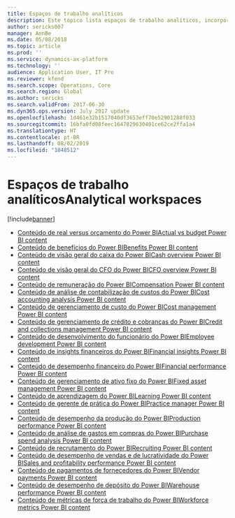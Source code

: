 ```yaml
---
title: Espaços de trabalho analíticos
description: Este tópico lista espaços de trabalho analíticos, incorporados que estão disponíveis e indica os recursos onde você pode aprender mais sobre eles.
author: sericks007
manager: AnnBe
ms.date: 05/08/2018
ms.topic: article
ms.prod: ''
ms.service: dynamics-ax-platform
ms.technology: ''
audience: Application User, IT Pro
ms.reviewer: kfend
ms.search.scope: Operations, Core
ms.search.region: Global
ms.author: sericks
ms.search.validFrom: 2017-06-30
ms.dyn365.ops.version: July 2017 update
ms.openlocfilehash: 1d461e32b1517040df3653eff70e52901288f033
ms.sourcegitcommit: 16bfa0fd08feec1647829630401ce62ce2ffa1a4
ms.translationtype: HT
ms.contentlocale: pt-BR
ms.lasthandoff: 08/02/2019
ms.locfileid: "1848512"
---
```

# <a name="analytical-workspaces"></a><span data-ttu-id="75099-103">Espaços de trabalho analíticos</span><span class="sxs-lookup"><span data-stu-id="75099-103">Analytical workspaces</span></span>
[!include[banner](../includes/banner.md)]

- [<span data-ttu-id="75099-104">Conteúdo de real versus orçamento do Power BI</span><span class="sxs-lookup"><span data-stu-id="75099-104">Actual vs budget Power BI content</span></span>](ledger-budgets-power-bi.md)
- [<span data-ttu-id="75099-105">Conteúdo de benefícios do Power BI</span><span class="sxs-lookup"><span data-stu-id="75099-105">Benefits Power BI content</span></span>](benefits-power-bi.md)
- [<span data-ttu-id="75099-106">Conteúdo de visão geral do caixa do Power BI</span><span class="sxs-lookup"><span data-stu-id="75099-106">Cash overview Power BI content</span></span>](../../financials/cash-bank-management/Cash-Overview-Power-BI-content.md)
- [<span data-ttu-id="75099-107">Conteúdo de visão geral do CFO do Power BI</span><span class="sxs-lookup"><span data-stu-id="75099-107">CFO overview Power BI content</span></span>](CFO-power-bi.md)
- [<span data-ttu-id="75099-108">Conteúdo de remuneração do Power BI</span><span class="sxs-lookup"><span data-stu-id="75099-108">Compensation Power BI content</span></span>](compensation-power-bi.md)
- [<span data-ttu-id="75099-109">Conteúdo de análise de contabilização de custos do Power BI</span><span class="sxs-lookup"><span data-stu-id="75099-109">Cost accounting analysis Power BI content</span></span>](cost-accounting-analysis-content-pack.md) 
- [<span data-ttu-id="75099-110">Conteúdo de gerenciamento de custo do Power BI</span><span class="sxs-lookup"><span data-stu-id="75099-110">Cost management Power BI content</span></span>](cost-management-content-pack.md)
- [<span data-ttu-id="75099-111">Conteúdo de gerenciamento de crédito e cobranças do Power BI</span><span class="sxs-lookup"><span data-stu-id="75099-111">Credit and collections management Power BI content</span></span>](../../financials/accounts-receivable/credit-collections-power-bi.md)
- [<span data-ttu-id="75099-112">Conteúdo de desenvolvimento do funcionário do Power BI</span><span class="sxs-lookup"><span data-stu-id="75099-112">Employee development Power BI content</span></span>](employee-development-PBI.md) 
- [<span data-ttu-id="75099-113">Conteúdo de insights financeiros do Power BI</span><span class="sxs-lookup"><span data-stu-id="75099-113">Financial insights Power BI content</span></span>](financial-insights.md)
- [<span data-ttu-id="75099-114">Conteúdo de desempenho financeiro do Power BI</span><span class="sxs-lookup"><span data-stu-id="75099-114">Financial performance Power BI content</span></span>](financial-performance-power-bi-content-pack.md)
- [<span data-ttu-id="75099-115">Conteúdo de gerenciamento de ativo fixo do Power BI</span><span class="sxs-lookup"><span data-stu-id="75099-115">Fixed asset management Power BI content</span></span>](../../financials/fixed-assets/Fixed-asset-management-workspace.md)
- [<span data-ttu-id="75099-116">Conteúdo de aprendizagem do Power BI</span><span class="sxs-lookup"><span data-stu-id="75099-116">Learning Power BI content</span></span>](learning-power-bi.md)
- [<span data-ttu-id="75099-117">Conteúdo de gerente de prática do Power BI</span><span class="sxs-lookup"><span data-stu-id="75099-117">Practice manager Power BI content</span></span>](practice-manager-power-bi.md)
- [<span data-ttu-id="75099-118">Conteúdo de desempenho da produção do Power BI</span><span class="sxs-lookup"><span data-stu-id="75099-118">Production performance Power BI content</span></span>](production-performance-power-bi.md)
- [<span data-ttu-id="75099-119">Conteúdo de análise de gastos em compras do Power BI</span><span class="sxs-lookup"><span data-stu-id="75099-119">Purchase spend analysis Power BI content</span></span>](purchase-content-pack-for-power-bi.md) 
- [<span data-ttu-id="75099-120">Conteúdo de recrutamento do Power BI</span><span class="sxs-lookup"><span data-stu-id="75099-120">Recruiting Power BI content</span></span>](recruiting-analysis-power-bi-content-pack.md) 
- [<span data-ttu-id="75099-121">Conteúdo de desempenho de vendas e de lucratividade do Power BI</span><span class="sxs-lookup"><span data-stu-id="75099-121">Sales and profitability performance Power BI content</span></span>](sales-profitability-performance-content-pack.md)
- [<span data-ttu-id="75099-122">Conteúdo de pagamentos de fornecedores do Power BI</span><span class="sxs-lookup"><span data-stu-id="75099-122">Vendor payments Power BI content</span></span>](../../financials/accounts-payable/Vendor-payments-workspace.md)
- [<span data-ttu-id="75099-123">Conteúdo de desempenho de depósito do Power BI</span><span class="sxs-lookup"><span data-stu-id="75099-123">Warehouse performance Power BI content</span></span>](warehouse-power-bi-content.md)
- [<span data-ttu-id="75099-124">Conteúdo de métricas de força de trabalho do Power BI</span><span class="sxs-lookup"><span data-stu-id="75099-124">Workforce metrics Power BI content</span></span>](workforce-analysis-power-bi-content-pack.md)
